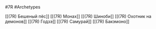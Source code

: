 #7R #Archetypes 

[[(7R) Бешеный пёс]]
[[(7R) Монах]]
[[(7R) Шиноби]]
[[(7R) Охотник на демонов]]
[[(7R) Годзэ]]
[[(7R) Самурай]]
[[(7R) Бакэмоно]]